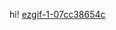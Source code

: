 hi!
[ezgif-1-07cc38654c](https://github.com/user-attachments/assets/347d3d11-f7fd-4b68-8011-0913e280b95a)
